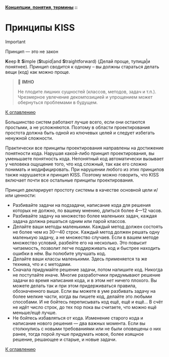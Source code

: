 **[Концепции, понятия, термины](../README.md#concepts) ::**
# Принципы KISS

> [!IMPORTANT]
> Принцип — это не закон

**K**eep **I**t **S**imple (**S**tupid|and **S**traightforward) (Делай проще, тупица|и понятнее). Принцип сводится к одному – вы должны стараться делать вещи (код) как можно проще.

> :thinking: **IMHO**
>
> Не плодите лишних сущностей (классов, методов, задач и т.п.). Чрезмерное увлечение декомпозицией и упрощением может обернуться проблемами в будущем.

[К оглавлению](../README.md#concepts)

Большинство систем работают лучше всего, если они остаются простыми, а не усложняются. Поэтому в области проектирования простота должна быть одной из ключевых целей и следует избегать ненужной сложности.

Практически все принципы проектирования направлены на достижение понятности кода. Нарушая какой-либо принцип проектирования, вы уменьшаете понятность кода. Непонятный код автоматически вызывает у человека ощущение того, что код сложный, так как его сложно понимать и модифицировать. При нарушении любого из этих принципов также нарушается и принцип KISS. Поэтому можно говорить, что KISS включает почти все остальные принципы проектирования.

Принцип декларирует простоту системы в качестве основной цели и/или ценности:
- Разбивайте задачи на подзадачи, написание кода для решения которых не должно, по вашему мнению, длиться более 4—12 часов.
- Разбивайте задачу на множество более маленьких задач, каждая задача должна решаться одним или парой классов.
- Делайте ваши методы маленькими. Каждый метод должен состоять не более чем из 30—40 строк. Каждый метод должен решать одну маленькую задачу, а не множество случаев. Если в вашем методе множество условий, разбейте его на несколько. Это повысит читаемость, позволит легче поддерживать код и быстрее находить ошибки в нём. Вы полюбите улучшать код.
- Делайте ваши классы маленькими. Здесь применяется та же техника, что и с методами.
- Сначала придумайте решение задачи, потом напишите код. Никогда не поступайте иначе. Многие разработчики придумывают решение задачи во время написания кода, и в этом нет ничего плохого. Вы можете делать так и при этом придерживаться правила, обозначенного выше. Если вы можете в уме разбивать задачу на более мелкие части, когда вы пишете код, делайте это любыми способами. И не бойтесь переписывать код ещё, ещё и ещё… В счёт не идёт число строк, до тех пор пока вы считаете, что можно ещё меньше/ещё лучше.
- Не бойтесь избавляться от кода. Изменение старого кода и написание нового решения — два важных момента. Если вы столкнулись с новыми требованиями или не были оповещены о них ранее, тогда порой лучше придумать новое, более изящное решение, решающее и старые, и новые задачи.

[К оглавлению](../README.md#concepts)
